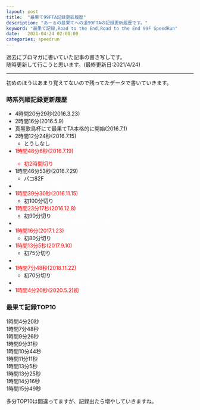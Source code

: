 ```yaml
---
layout: post
title:  "最果て99FTA記録更新履歴"
description: "あーるの最果てへの道99FTAの記録更新履歴です。"
keyword: "最果て記録,Road to the End,Road to the End 99F SpeedRun"
date:   2021-04-24 02:00:00
categories: speedrun
---
```


過去にブロマガに書いていた記事の書き写しです。  
随時更新して行こうと思います。(最終更新日:2021/4/24)

---

初めのほうはあまり覚えてないので残ってたデータで書いていきます。  

### 時系列順記録更新履歴
- 4時間20分29秒(2016.3.23)
- 2時間16分(2016.5.9)
- 真黒歌鳥杯にて最果てTA本格的に開始(2016.7.1)
- 2時間12分24秒(2016.7.15)
  - とうしなし
- <span style="color:rgb(255,0,0);">1時間48分6秒(2016.7.19)
  - 初2時間切り
- 1時間46分53秒(2016.7.29)
  - パコ82F
- <span style="color:rgb(255,255,255);">(深層黄金洗礼1時間22分乙)(2016.8.15)</span>
- <span style="color:rgb(255,0,0);">1時間39分30秒(2016.11.15)</span>
  - 初100分切り
- <span style="color:rgb(255,0,0);">1時間23分17秒(2016.12.8)</span>
  - 初90分切り
- <span style="color:rgb(255,255,255);">(深層モンハウ洗礼90F1時間11分乙)(2017.1.20)</span>
- <span style="color:rgb(255,0,0);">1時間16分(2017.1.23)</span>
  - 初80分切り
- <span style="color:rgb(255,0,0);">1時間13分5秒(2017.9.10)</span>
  - 初75分切り
- <span style="color:rgb(255,255,255);">(1時間13分25秒)(2018.2.26)</span>
- <span style="color:rgb(255,0,0);">1時間7分48秒(2018.11.22)</span>
  - 初70分切り
- <span style="color:rgb(255,255,255);">(98F乙1時間6分56秒)(2020.5.1)</span>
- <span style="color:rgb(255,0,0);">1時間4分20秒(2020.5.2)初</span>




### 最果て記録TOP10  
1時間4分20秒  
1時間7分48秒  
1時間9分26秒  
1時間9分31秒  
1時間10分44秒  
1時間11分11秒  
1時間13分5秒  
1時間13分25秒  
1時間14分16秒  
1時間15分49秒  

多分TOP10は間違ってますが、記録出たら増やしていきますね。
